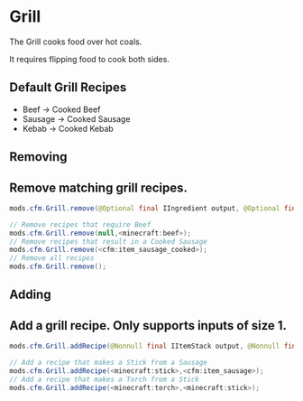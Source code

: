 # Grill
The Grill cooks food over hot coals.

It requires flipping food to cook both sides.

## Default Grill Recipes
- Beef -> Cooked Beef
- Sausage -> Cooked Sausage
- Kebab -> Cooked Kebab

## Removing
Remove matching grill recipes.
------
```java
mods.cfm.Grill.remove(@Optional final IIngredient output, @Optional final IIngredient input);

// Remove recipes that require Beef
mods.cfm.Grill.remove(null,<minecraft:beef>);
// Remove recipes that result in a Cooked Sausage
mods.cfm.Grill.remove(<cfm:item_sausage_cooked>);
// Remove all recipes
mods.cfm.Grill.remove();
```

## Adding
Add a grill recipe.
Only supports inputs of size 1.
------
```java
mods.cfm.Grill.addRecipe(@Nonnull final IItemStack output, @Nonnull final IItemStack input);

// Add a recipe that makes a Stick from a Sausage
mods.cfm.Grill.addRecipe(<minecraft:stick>,<cfm:item_sausage>);
// Add a recipe that makes a Torch from a Stick
mods.cfm.Grill.addRecipe(<minecraft:torch>,<minecraft:stick>);
```
